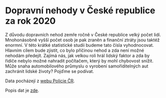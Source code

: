 # Dopravní nehody v České republice za rok 2020

Z důvodu dopravních nehod zemře ročně v České republice velký počet lidí. Mnohonásobně vyšší počet osob je pak zraněn a finanční ztráty jsou taktéž enormní. V této krátké statistické studii budeme tato čísla vyhodnocovat. Hlavním cílem bude zjistit, co bylo příčinou nehod a zda není možné nehodám předejít. Zajímá nás, jak velkou roli hrál lidský faktor a zda by řidiče nebylo možné nahradit počítačem, který by mohl chybovost snížit. Může snaha automobilového průmyslu o vyrobení samoříditelných aut zachránit lidské životy? Pojďme se podívat.

Data pocházejí z [webu Policie ČR](https://www.policie.cz/clanek/statistika-nehodovosti-900835.aspx?q=Y2hudW09Mg%3d%3d).

Popis dat je [zde](https://www.policie.cz/soubor/polozky-formulare-hlavicky-souboru-xlsx.aspx).
